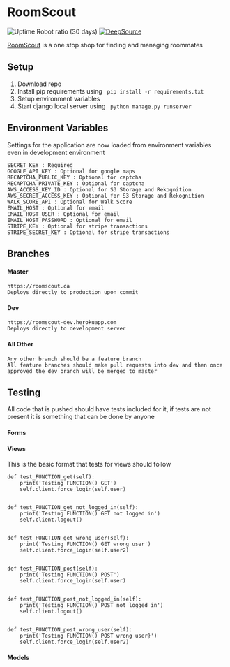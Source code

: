 # RoomScout
![Uptime Robot ratio (30 days)](https://img.shields.io/uptimerobot/ratio/m784203990-c834dc98966ff65040c545a5)
[![DeepSource](https://static.deepsource.io/deepsource-badge-light-mini.svg)](https://deepsource.io/gh/xNovax/RoomScout/?ref=repository-badge)

[RoomScout](https://www.roomscout.ca) is a one stop shop for finding and managing roommates


## Setup
1. Download repo
2. Install pip requirements using ``` pip install -r requirements.txt```
3. Setup environment variables
4. Start django local server using ``` python manage.py runserver```

## Environment Variables
Settings for the application are now loaded from environment variables even in development environment
```
SECRET_KEY : Required
GOOGLE_API_KEY : Optional for google maps
RECAPTCHA_PUBLIC_KEY : Optional for captcha
RECAPTCHA_PRIVATE_KEY : Optional for captcha
AWS_ACCESS_KEY_ID : Optional for S3 Storage and Rekognition
AWS_SECRET_ACCESS_KEY : Optional for S3 Storage and Rekognition
WALK_SCORE_API : Optional for Walk Score
EMAIL_HOST : Optional for email
EMAIL_HOST_USER : Optional for email
EMAIL_HOST_PASSWORD : Optional for email
STRIPE_KEY : Optional for stripe transactions
STRIPE_SECRET_KEY : Optional for stripe transactions

```
    
## Branches
#### Master
    https://roomscout.ca
    Deploys directly to production upon commit
#### Dev
    https://roomscout-dev.herokuapp.com
    Deploys directly to development server

#### All Other
    Any other branch should be a feature branch
    All feature branches should make pull requests into dev and then once approved the dev branch will be merged to master
    
## Testing
All code that is pushed should have tests included for it, if tests are not present it is something that can be done by anyone
#### Forms


#### Views
This is the basic format that tests for views should follow

```
def test_FUNCTION_get(self):
	print('Testing FUNCTION() GET')
	self.client.force_login(self.user)


def test_FUNCTION_get_not_logged_in(self):
	print('Testing FUNCTION() GET not logged in')
	self.client.logout()


def test_FUNCTION_get_wrong_user(self):
	print('Testing FUNCTION() GET wrong user')
	self.client.force_login(self.user2)


def test_FUNCTION_post(self):
	print('Testing FUNCTION() POST')
	self.client.force_login(self.user)


def test_FUNCTION_post_not_logged_in(self):
	print('Testing FUNCTION() POST not logged in')
	self.client.logout()


def test_FUNCTION_post_wrong_user(self):
	print('Testing FUNCTION() POST wrong user}')
	self.client.force_login(self.user2)
```
#### Models

